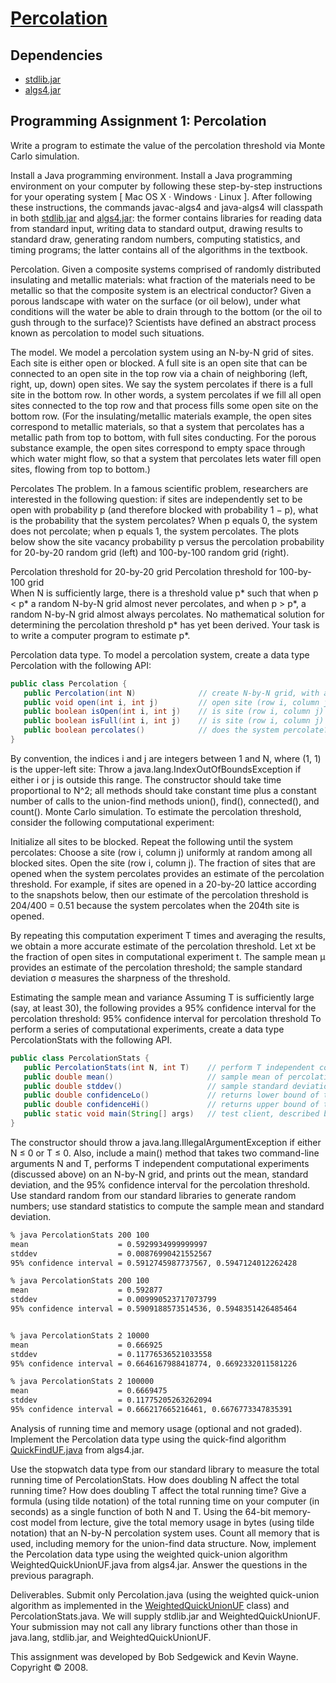 # [Percolation](http://coursera.cs.princeton.edu/algs4/assignments/percolation.html)

## Dependencies

* [stdlib.jar](http://algs4.cs.princeton.edu/code/stdlib.jar)
* [algs4.jar](http://algs4.cs.princeton.edu/code/algs4.jar)

## Programming Assignment 1: Percolation


Write a program to estimate the value of the percolation threshold via Monte Carlo simulation.

Install a Java programming environment. Install a Java programming environment on your computer by following these step-by-step instructions for your operating system [ Mac OS X · Windows · Linux ]. After following these instructions, the commands javac-algs4 and java-algs4 will classpath in both [stdlib.jar](http://algs4.cs.princeton.edu/code/stdlib.jar) and [algs4.jar](http://algs4.cs.princeton.edu/code/algs4.jar): the former contains libraries for reading data from standard input, writing data to standard output, drawing results to standard draw, generating random numbers, computing statistics, and timing programs; the latter contains all of the algorithms in the textbook.

Percolation. Given a composite systems comprised of randomly distributed insulating and metallic materials: what fraction of the materials need to be metallic so that the composite system is an electrical conductor? Given a porous landscape with water on the surface (or oil below), under what conditions will the water be able to drain through to the bottom (or the oil to gush through to the surface)? Scientists have defined an abstract process known as percolation to model such situations.

The model. We model a percolation system using an N-by-N grid of sites. Each site is either open or blocked. A full site is an open site that can be connected to an open site in the top row via a chain of neighboring (left, right, up, down) open sites. We say the system percolates if there is a full site in the bottom row. In other words, a system percolates if we fill all open sites connected to the top row and that process fills some open site on the bottom row. (For the insulating/metallic materials example, the open sites correspond to metallic materials, so that a system that percolates has a metallic path from top to bottom, with full sites conducting. For the porous substance example, the open sites correspond to empty space through which water might flow, so that a system that percolates lets water fill open sites, flowing from top to bottom.)

Percolates
The problem. In a famous scientific problem, researchers are interested in the following question: if sites are independently set to be open with probability p (and therefore blocked with probability 1 − p), what is the probability that the system percolates? When p equals 0, the system does not percolate; when p equals 1, the system percolates. The plots below show the site vacancy probability p versus the percolation probability for 20-by-20 random grid (left) and 100-by-100 random grid (right).

Percolation threshold for 20-by-20 grid                Percolation threshold for 100-by-100 grid          
When N is sufficiently large, there is a threshold value p* such that when p < p* a random N-by-N grid almost never percolates, and when p > p*, a random N-by-N grid almost always percolates. No mathematical solution for determining the percolation threshold p* has yet been derived. Your task is to write a computer program to estimate p*.

Percolation data type. To model a percolation system, create a data type Percolation with the following API:

```java
public class Percolation {
   public Percolation(int N)              // create N-by-N grid, with all sites blocked
   public void open(int i, int j)         // open site (row i, column j) if it is not already
   public boolean isOpen(int i, int j)    // is site (row i, column j) open?
   public boolean isFull(int i, int j)    // is site (row i, column j) full?
   public boolean percolates()            // does the system percolate?
}
```

By convention, the indices i and j are integers between 1 and N, where (1, 1) is the upper-left site: Throw a java.lang.IndexOutOfBoundsException if either i or j is outside this range. The constructor should take time proportional to N^2; all methods should take constant time plus a constant number of calls to the union-find methods union(), find(), connected(), and count().
Monte Carlo simulation. To estimate the percolation threshold, consider the following computational experiment:

Initialize all sites to be blocked.
Repeat the following until the system percolates:
Choose a site (row i, column j) uniformly at random among all blocked sites.
Open the site (row i, column j).
The fraction of sites that are opened when the system percolates provides an estimate of the percolation threshold.
For example, if sites are opened in a 20-by-20 lattice according to the snapshots below, then our estimate of the percolation threshold is 204/400 = 0.51 because the system percolates when the 204th site is opened.

By repeating this computation experiment T times and averaging the results, we obtain a more accurate estimate of the percolation threshold. Let xt be the fraction of open sites in computational experiment t. The sample mean μ provides an estimate of the percolation threshold; the sample standard deviation σ measures the sharpness of the threshold.

Estimating the sample mean and variance
Assuming T is sufficiently large (say, at least 30), the following provides a 95% confidence interval for the percolation threshold:
95% confidence interval for percolation threshold
To perform a series of computational experiments, create a data type PercolationStats with the following API.

```java
public class PercolationStats {
   public PercolationStats(int N, int T)    // perform T independent computational experiments on an N-by-N grid
   public double mean()                     // sample mean of percolation threshold
   public double stddev()                   // sample standard deviation of percolation threshold
   public double confidenceLo()             // returns lower bound of the 95% confidence interval
   public double confidenceHi()             // returns upper bound of the 95% confidence interval
   public static void main(String[] args)   // test client, described below
}
```

The constructor should throw a java.lang.IllegalArgumentException if either N ≤ 0 or T ≤ 0.
Also, include a main() method that takes two command-line arguments N and T, performs T independent computational experiments (discussed above) on an N-by-N grid, and prints out the mean, standard deviation, and the 95% confidence interval for the percolation threshold. Use standard random from our standard libraries to generate random numbers; use standard statistics to compute the sample mean and standard deviation.

```bash
% java PercolationStats 200 100
mean                    = 0.5929934999999997
stddev                  = 0.00876990421552567
95% confidence interval = 0.5912745987737567, 0.5947124012262428

% java PercolationStats 200 100
mean                    = 0.592877
stddev                  = 0.009990523717073799
95% confidence interval = 0.5909188573514536, 0.5948351426485464


% java PercolationStats 2 10000
mean                    = 0.666925
stddev                  = 0.11776536521033558
95% confidence interval = 0.6646167988418774, 0.6692332011581226

% java PercolationStats 2 100000
mean                    = 0.6669475
stddev                  = 0.11775205263262094
95% confidence interval = 0.666217665216461, 0.6676773347835391
```

Analysis of running time and memory usage (optional and not graded). Implement the Percolation data type using the quick-find algorithm [QuickFindUF.java](QuickFindUF.java) from algs4.jar.

Use the stopwatch data type from our standard library to measure the total running time of PercolationStats. How does doubling N affect the total running time? How does doubling T affect the total running time? Give a formula (using tilde notation) of the total running time on your computer (in seconds) as a single function of both N and T.
Using the 64-bit memory-cost model from lecture, give the total memory usage in bytes (using tilde notation) that an N-by-N percolation system uses. Count all memory that is used, including memory for the union-find data structure.
Now, implement the Percolation data type using the weighted quick-union algorithm WeightedQuickUnionUF.java from algs4.jar. Answer the questions in the previous paragraph.

Deliverables. Submit only Percolation.java (using the weighted quick-union algorithm as implemented in the [WeightedQuickUnionUF](http://algs4.cs.princeton.edu/15uf/WeightedQuickUnionUF.java.html) class) and PercolationStats.java. We will supply stdlib.jar and WeightedQuickUnionUF. Your submission may not call any library functions other than those in java.lang, stdlib.jar, and WeightedQuickUnionUF.


This assignment was developed by Bob Sedgewick and Kevin Wayne. 
Copyright © 2008.